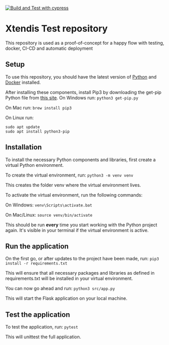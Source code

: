[![Build and Test with cypress](https://github.com/martinj2001/xtendis-test/actions/workflows/build_test.yml/badge.svg?branch=main)](https://github.com/martinj2001/xtendis-test/actions/workflows/build_test.yml)

# Xtendis Test repository
This repository is used as a proof-of-concept for a happy flow with testing, docker, CI-CD and automatic deployment


## Setup
To use this repository, you should have the latest version of [Python](https://www.python.org/downloads/) and [Docker](https://docs.docker.com/engine/install/) installed.

After installing these components, install Pip3 by downloading the get-pip Python file from [this site](https://bootstrap.pypa.io).
On Windows run:
`python3 get-pip.py`

On Mac run:
`brew install pip3`

On Linux run:
```
sudo apt update
sudo apt install python3-pip
```

## Installation
To install the necessary Python components and libraries, first create a virtual Python environment.

To create the virtual environment, run:
`python3 -m venv venv`

This creates the folder venv where the virtual environment lives.

To activate the virtual environment, run the following commands:

On Windows:
`venv\Scripts\activate.bat`

On Mac/Linux:
`source venv/bin/activate`

This should be run <b>every</b> time you start working with the Python project again. It's visible in your terminal if the virtual environment is active.

## Run the application

On the first go, or after updates to the project have been made, run:
`pip3 install -r requirements.txt`

This will ensure that all necessary packages and libraries as defined in requirements.txt will be installed in your virtual environment. 

You can now go ahead and run:
`python3 src/app.py`

This will start the Flask application on your local machine. 

## Test the application
To test the application, run:
`pytest`

This will unittest the full application.

